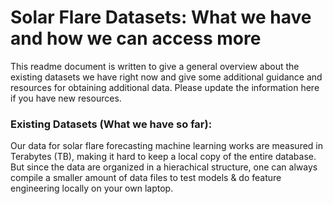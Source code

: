 # Solar Flare Datasets: What we have and how we can access more

This readme document is written to give a general overview about the existing datasets we have right now and give some additional guidance and resources for obtaining additional data. Please update the information here if you have new resources.

### Existing Datasets (What we have so far):

Our data for solar flare forecasting machine learning works are measured in Terabytes (TB), making it hard to keep a local copy of the entire database. But since the data are organized in a hierachical structure, one can always compile a smaller amount of data files to test models & do feature engineering locally on your own laptop.


